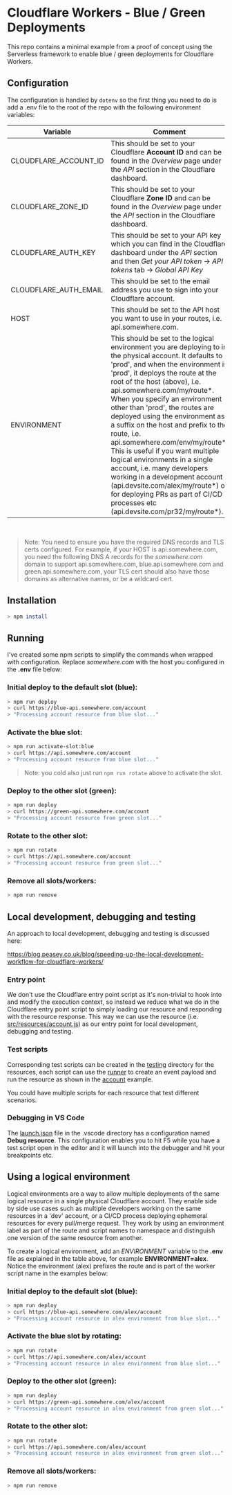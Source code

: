 # Cloudflare Workers - Blue / Green Deployments

This repo contains a minimal example from a proof of concept using the Serverless framework to enable blue / green deployments for Cloudflare Workers.

## Configuration

The configuration is handled by `dotenv` so the first thing you need to do is add a .env file to the root of the repo with the following environment variables:

| Variable              | Comment                                                                                                                                                                                                                                                                                                                                                                                                                                                                                                                                                                                                                                                                                           |
| --------------------- | ------------------------------------------------------------------------------------------------------------------------------------------------------------------------------------------------------------------------------------------------------------------------------------------------------------------------------------------------------------------------------------------------------------------------------------------------------------------------------------------------------------------------------------------------------------------------------------------------------------------------------------------------------------------------------------------------- |
| CLOUDFLARE_ACCOUNT_ID | This should be set to your Cloudflare **Account ID** and can be found in the _Overview_ page under the _API_ section in the Cloudflare dashboard.                                                                                                                                                                                                                                                                                                                                                                                                                                                                                                                                                 |
| CLOUDFLARE_ZONE_ID    | This should be set to your Cloudflare **Zone ID** and can be found in the _Overview_ page under the _API_ section in the Cloudflare dashboard.                                                                                                                                                                                                                                                                                                                                                                                                                                                                                                                                                    |
| CLOUDFLARE_AUTH_KEY   | This should be set to your API key which you can find in the Cloudflare dashboard under the _API_ section and then _Get your API token_ -> _API tokens_ tab -> _Global API Key_                                                                                                                                                                                                                                                                                                                                                                                                                                                                                                                   |
| CLOUDFLARE_AUTH_EMAIL | This should be set to the email address you use to sign into your Cloudflare account.                                                                                                                                                                                                                                                                                                                                                                                                                                                                                                                                                                                                             |
| HOST                  | This should be set to the API host you want to use in your routes, i.e. api.somewhere.com.                                                                                                                                                                                                                                                                                                                                                                                                                                                                                                                                                                                                        |
| ENVIRONMENT           | This should be set to the logical environment you are deploying to in the physical account. It defaults to 'prod', and when the environment is 'prod', it deploys the route at the root of the host (above), i.e. api.somewhere.com/my/route*. When you specify an environment other than 'prod', the routes are deployed using the environment as a suffix on the host and prefix to the route, i.e. api.somewhere.com/env/my/route*. This is useful if you want multiple logical environments in a single account, i.e. many developers working in a development account (api.devsite.com/alex/my/route*) or for deploying PRs as part of CI/CD processes etc (api.devsite.com/pr32/my/route*). |

<br>

> Note: You need to ensure you have the required DNS records and TLS certs configured. For example, if your HOST is api.somewhere.com, you need the following DNS A records for the _somewhere.com_ domain to support api.somewhere.com, blue.api.somewhere.com and green.api.somewhere.com, your TLS cert should also have those domains as alternative names, or be a wildcard cert.

## Installation

```bash
> npm install
```

## Running

I've created some npm scripts to simplify the commands when wrapped with configuration. Replace _somewhere.com_ with the host you configured in the **.env** file below:

### Initial deploy to the default slot (blue):

```bash
> npm run deploy
> curl https://blue-api.somewhere.com/account
> "Processing account resource from blue slot..."
```

### Activate the blue slot:

```bash
> npm run activate-slot:blue
> curl https://api.somewhere.com/account
> "Processing account resource from blue slot..."
```

> Note: you cold also just run `npm run rotate` above to activate the slot.

### Deploy to the other slot (green):

```bash
> npm run deploy
> curl https://green-api.somewhere.com/account
> "Processing account resource from green slot..."
```

### Rotate to the other slot:

```bash
> npm run rotate
> curl https://api.somewhere.com/account
> "Processing account resource from green slot..."
```

### Remove all slots/workers:

```bash
> npm run remove
```

## Local development, debugging and testing

An approach to local development, debugging and testing is discussed here:

https://blog.peasey.co.uk/blog/speeding-up-the-local-development-workflow-for-cloudflare-workers/

### Entry point

We don't use the Cloudflare entry point script as it's non-trivial to hook into and modify the execution context, so instead we reduce what we do in the Cloudflare entry point script to simply loading our resource and responding with the resource response. This way we can use the resource (i.e. [src/resources/account.js](./src/resources/account.js)) as our entry point for local development, debugging and testing.

### Test scripts

Corresponding test scripts can be created in the [testing](./testing) directory for the resources, each script can use the [runner](testing/runner.js) to create an event payload and run the resource as shown in the [account](./testing/resources/account.js) example.

You could have multiple scripts for each resource that test different scenarios.

### Debugging in VS Code

The [launch.json](./.vscode/launch.json) file in the .vscode directory has a configuration named **Debug resource**. This configuration enables you to hit F5 while you have a test script open in the editor and it will launch into the debugger and hit your breakpoints etc.

## Using a logical environment

Logical environments are a way to allow multiple deployments of the same logical resource in a single physical Cloudflare account. They enable side by side use cases such as multiple developers working on the same resources in a 'dev' account, or a CI/CD process deploying ephemeral resources for every pull/merge request. They work by using an environment label as part of the route and script names to namespace and distinguish one version of the same resource from another.

To create a logical environment, add an _ENVIRONMENT_ variable to the **.env** file as explained in the table above, for example **ENVIRONMENT=alex**. Notice the environment (alex) prefixes the route and is part of the worker script name in the examples below:

### Initial deploy to the default slot (blue):

```bash
> npm run deploy
> curl https://blue-api.somewhere.com/alex/account
> "Processing account resource in alex environment from blue slot..."
```

### Activate the blue slot by rotating:

```bash
> npm run rotate
> curl https://api.somewhere.com/alex/account
> "Processing account resource in alex environment from blue slot..."
```

### Deploy to the other slot (green):

```bash
> npm run deploy
> curl https://green-api.somewhere.com/alex/account
> "Processing account resource in alex environment from green slot..."
```

### Rotate to the other slot:

```bash
> npm run rotate
> curl https://api.somewhere.com/alex/account
> "Processing account resource in alex environment from green slot..."
```

### Remove all slots/workers:

```bash
> npm run remove
```
